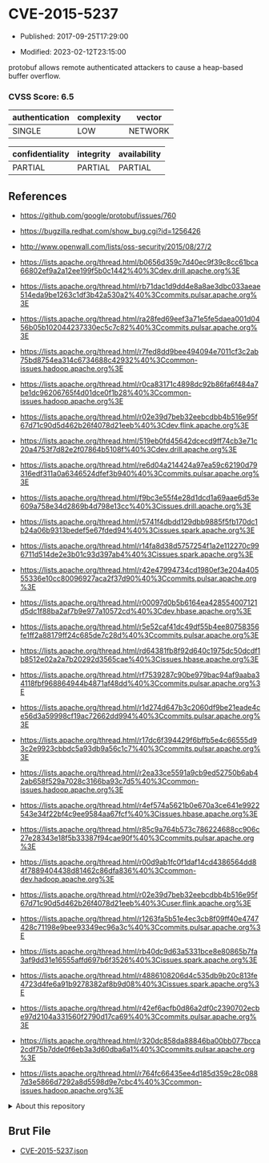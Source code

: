 # CVE-2015-5237

- Published: 2017-09-25T17:29:00

- Modified: 2023-02-12T23:15:00

protobuf allows remote authenticated attackers to cause a heap-based buffer overflow.

### CVSS Score: **6.5**

| authentication | complexity | vector |
| --- | --- | --- |
| SINGLE | LOW | NETWORK |

| confidentiality | integrity | availability |
| --- | --- | --- |
| PARTIAL | PARTIAL | PARTIAL |

## References

* https://github.com/google/protobuf/issues/760

* https://bugzilla.redhat.com/show_bug.cgi?id=1256426

* http://www.openwall.com/lists/oss-security/2015/08/27/2

* https://lists.apache.org/thread.html/b0656d359c7d40ec9f39c8cc61bca66802ef9a2a12ee199f5b0c1442%40%3Cdev.drill.apache.org%3E

* https://lists.apache.org/thread.html/rb71dac1d9dd4e8a8ae3dbc033aeae514eda9be1263c1df3b42a530a2%40%3Ccommits.pulsar.apache.org%3E

* https://lists.apache.org/thread.html/ra28fed69eef3a71e5fe5daea001d0456b05b102044237330ec5c7c82%40%3Ccommits.pulsar.apache.org%3E

* https://lists.apache.org/thread.html/r7fed8dd9bee494094e7011cf3c2ab75bd8754ea314c6734688c42932%40%3Ccommon-issues.hadoop.apache.org%3E

* https://lists.apache.org/thread.html/r0ca83171c4898dc92b86fa6f484a7be1dc96206765f4d01dce0f1b28%40%3Ccommon-issues.hadoop.apache.org%3E

* https://lists.apache.org/thread.html/r02e39d7beb32eebcdbb4b516e95f67d71c90d5d462b26f4078d21eeb%40%3Cdev.flink.apache.org%3E

* https://lists.apache.org/thread.html/519eb0fd45642dcecd9ff74cb3e71c20a4753f7d82e2f07864b5108f%40%3Cdev.drill.apache.org%3E

* https://lists.apache.org/thread.html/re6d04a214424a97ea59c62190d79316edf311a0a6346524dfef3b940%40%3Ccommits.pulsar.apache.org%3E

* https://lists.apache.org/thread.html/f9bc3e55f4e28d1dcd1a69aae6d53e609a758e34d2869b4d798e13cc%40%3Cissues.drill.apache.org%3E

* https://lists.apache.org/thread.html/r5741f4dbdd129dbb9885f5fb170dc1b24a06b9313bedef5e67fded94%40%3Cissues.spark.apache.org%3E

* https://lists.apache.org/thread.html/r14fa8d38d5757254f1a2e112270c996711d514de2e3b01c93d397ab4%40%3Cissues.spark.apache.org%3E

* https://lists.apache.org/thread.html/r42e47994734cd1980ef3e204a40555336e10cc80096927aca2f37d90%40%3Ccommits.pulsar.apache.org%3E

* https://lists.apache.org/thread.html/r00097d0b5b6164ea428554007121d5dc1f88ba2af7b9e977a10572cd%40%3Cdev.hbase.apache.org%3E

* https://lists.apache.org/thread.html/r5e52caf41dc49df55b4ee80758356fe1ff2a88179ff24c685de7c28d%40%3Ccommits.pulsar.apache.org%3E

* https://lists.apache.org/thread.html/rd64381fb8f92d640c1975dc50dcdf1b8512e02a2a7b20292d3565cae%40%3Cissues.hbase.apache.org%3E

* https://lists.apache.org/thread.html/rf7539287c90be979bac94af9aaba34118fbf968864944b4871af48dd%40%3Ccommits.pulsar.apache.org%3E

* https://lists.apache.org/thread.html/r1d274d647b3c2060df9be21eade4ce56d3a59998cf19ac72662dd994%40%3Ccommits.pulsar.apache.org%3E

* https://lists.apache.org/thread.html/r17dc6f394429f6bffb5e4c66555d93c2e9923cbbdc5a93db9a56c1c7%40%3Ccommits.pulsar.apache.org%3E

* https://lists.apache.org/thread.html/r2ea33ce5591a9cb9ed52750b6ab42ab658f529a7028c3166ba93c7d5%40%3Ccommon-issues.hadoop.apache.org%3E

* https://lists.apache.org/thread.html/r4ef574a5621b0e670a3ce641e9922543e34f22bf4c9ee9584aa67fcf%40%3Cissues.hbase.apache.org%3E

* https://lists.apache.org/thread.html/r85c9a764b573c786224688cc906c27e28343e18f5b33387f94cae90f%40%3Ccommits.pulsar.apache.org%3E

* https://lists.apache.org/thread.html/r00d9ab1fc0f1daf14cd4386564dd84f7889404438d81462c86dfa836%40%3Ccommon-dev.hadoop.apache.org%3E

* https://lists.apache.org/thread.html/r02e39d7beb32eebcdbb4b516e95f67d71c90d5d462b26f4078d21eeb%40%3Cuser.flink.apache.org%3E

* https://lists.apache.org/thread.html/r1263fa5b51e4ec3cb8f09ff40e4747428c71198e9bee93349ec96a3c%40%3Ccommits.pulsar.apache.org%3E

* https://lists.apache.org/thread.html/rb40dc9d63a5331bce8e80865b7fa3af9dd31e16555affd697b6f3526%40%3Cissues.spark.apache.org%3E

* https://lists.apache.org/thread.html/r4886108206d4c535db9b20c813fe4723d4fe6a91b9278382af8b9d08%40%3Cissues.spark.apache.org%3E

* https://lists.apache.org/thread.html/r42ef6acfb0d86a2df0c2390702ecbe97d2104a331560f2790d17ca69%40%3Ccommits.pulsar.apache.org%3E

* https://lists.apache.org/thread.html/r320dc858da88846ba00bb077bcca2cdf75b7dde0f6eb3a3d60dba6a1%40%3Ccommits.pulsar.apache.org%3E

* https://lists.apache.org/thread.html/r764fc66435ee4d185d359c28c0887d3e5866d7292a8d5598d9e7cbc4%40%3Ccommon-issues.hadoop.apache.org%3E

<details>
<summary>About this repository</summary> 

  This repository is part of the project [Live Hack CVE](https://github.com/Live-Hack-CVE). Main website can be found [www.live-hack.org](https://www.live-hack.org) 
  
  Made by [Sn0wAlice](https://github.com/Sn0wAlice) for the people that care about security and need to have a feed of the latest CVEs. Hope you enjoy it, don't forget to star the repo and follow me on [Twitter](https://twitter.com/Sn0wAlice) and [Github](https://github.com/Sn0wAlice). And that is my [personnal website](https://www.alice-snow.me/)

  - [Home Page](https://github.com/Live-Hack-CVE)
  - [Framework](https://github.com/Live-Hack-CVE/cve-framework)
  - [CVE database](https://github.com/Live-Hack-CVE/full_database)
  - [Changelog](https://github.com/Live-Hack-CVE/Changelog)
</details>

## Brut File

* [CVE-2015-5237.json](https://raw.githubusercontent.com/Live-Hack-CVE/full_database/main/cves/2015/CVE-2015-5237.json)

